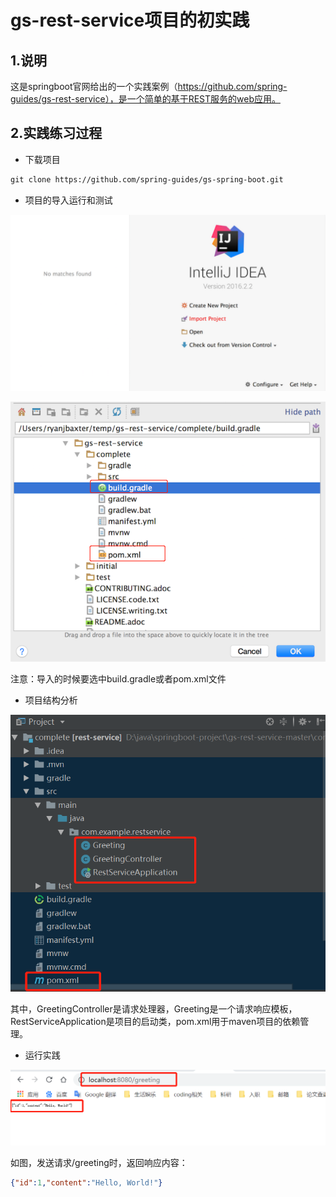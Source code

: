 # gs-rest-service项目的初实践

## 1.说明

这是springboot官网给出的一个实践案例（https://github.com/spring-guides/gs-rest-service），是一个简单的基于REST服务的web应用。



## 2.实践练习过程

- 下载项目

```xml
git clone https://github.com/spring-guides/gs-spring-boot.git
```

- 项目的导入运行和测试

![](../images/1589733810(1).png)

![](../images/1589733884(1).png)

注意：导入的时候要选中build.gradle或者pom.xml文件

- 项目结构分析

![](../images/1589734002(1).png)

其中，GreetingController是请求处理器，Greeting是一个请求响应模板，RestServiceApplication是项目的启动类，pom.xml用于maven项目的依赖管理。

- 运行实践

![](../images/1589734209(1).png)

如图，发送请求/greeting时，返回响应内容：

```json
{"id":1,"content":"Hello, World!"}
```

